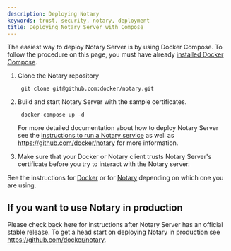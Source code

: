 ```yaml
---
description: Deploying Notary
keywords: trust, security, notary, deployment
title: Deploying Notary Server with Compose
---
```


The easiest way to deploy Notary Server is by using Docker Compose. To follow the procedure on this page, you must have already [installed Docker Compose](/compose/install.md).

1. Clone the Notary repository

        git clone git@github.com:docker/notary.git

2. Build and start Notary Server with the sample certificates.

        docker-compose up -d


    For more detailed documentation about how to deploy Notary Server see the [instructions to run a Notary service](/notary/running_a_service.md) as well as https://github.com/docker/notary for more information.
3. Make sure that your Docker or Notary client trusts Notary Server's certificate before you try to interact with the Notary server.

See the instructions for [Docker](../../reference/commandline/cli.md#notary) or
for [Notary](https://github.com/docker/notary#using-notary) depending on which one you are using.

## If you want to use Notary in production

Please check back here for instructions after Notary Server has an official
stable release. To get a head start on deploying Notary in production see
https://github.com/docker/notary.